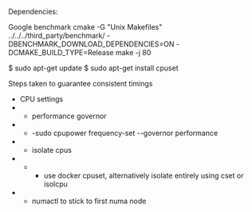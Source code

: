 Dependencies:

Google benchmark
cmake -G "Unix Makefiles" ../../../third_party/benchmark/ -DBENCHMARK_DOWNLOAD_DEPENDENCIES=ON -DCMAKE_BUILD_TYPE=Release
make -j 80


$ sudo apt-get update
$ sudo apt-get install cpuset


Steps taken to guarantee consistent timings
- CPU settings
- - performance governor
- - -sudo cpupower frequency-set --governor performance
- - isolate cpus
- - - use docker cpuset, alternatively isolate entirely using cset or isolcpu
- - numactl to stick to first numa node





